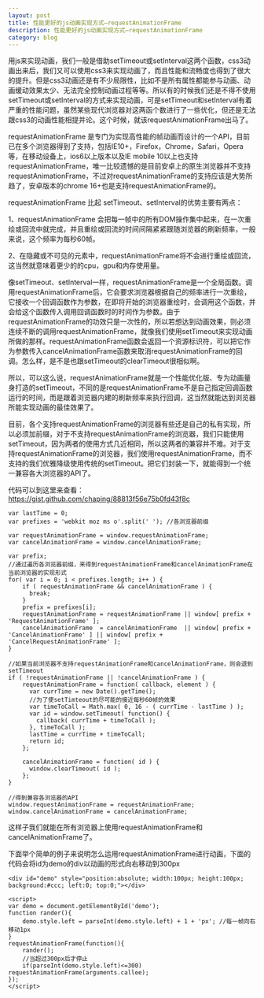 ```yaml
---
layout: post
title: 性能更好的js动画实现方式—requestAnimationFrame
description: 性能更好的js动画实现方式—requestAnimationFrame
category: blog
---
```



用js来实现动画，我们一般是借助setTimeout或setInterval这两个函数，css3动画出来后，我们又可以使用css3来实现动画了，而且性能和流畅度也得到了很大的提升。但是css3动画还是有不少局限性，比如不是所有属性都能参与动画、动画缓动效果太少、无法完全控制动画过程等等。所以有的时候我们还是不得不使用setTimeout或setInterval的方式来实现动画，可是setTimeout和setInterval有着严重的性能问题，虽然某些现代浏览器对这两函个数进行了一些优化，但还是无法跟css3的动画性能相提并论。这个时候，就该requestAnimationFrame出马了。


requestAnimationFrame 是专门为实现高性能的帧动画而设计的一个API，目前已在多个浏览器得到了支持，包括IE10+，Firefox，Chrome，Safari，Opera等，在移动设备上，ios6以上版本以及IE mobile 10以上也支持requestAnimationFrame，唯一比较遗憾的是目前安卓上的原生浏览器并不支持requestAnimationFrame，不过对requestAnimationFrame的支持应该是大势所趋了，安卓版本的chrome 16+也是支持requestAnimationFrame的。


requestAnimationFrame 比起 setTimeout、setInterval的优势主要有两点：

1、requestAnimationFrame 会把每一帧中的所有DOM操作集中起来，在一次重绘或回流中就完成，并且重绘或回流的时间间隔紧紧跟随浏览器的刷新频率，一般来说，这个频率为每秒60帧。

2、在隐藏或不可见的元素中，requestAnimationFrame将不会进行重绘或回流，这当然就意味着更少的的cpu，gpu和内存使用量。

像setTimeout、setInterval一样，requestAnimationFrame是一个全局函数。调用requestAnimationFrame后，它会要求浏览器根据自己的频率进行一次重绘，它接收一个回调函数作为参数，在即将开始的浏览器重绘时，会调用这个函数，并会给这个函数传入调用回调函数时的时间作为参数。由于requestAnimationFrame的功效只是一次性的，所以若想达到动画效果，则必须连续不断的调用requestAnimationFrame，就像我们使用setTimeout来实现动画所做的那样。requestAnimationFrame函数会返回一个资源标识符，可以把它作为参数传入cancelAnimationFrame函数来取消requestAnimationFrame的回调。怎么样，是不是也跟setTimeout的clearTimeout很相似啊。

所以，可以这么说，requestAnimationFrame就是一个性能优化版、专为动画量身打造的setTimeout，不同的是requestAnimationFrame不是自己指定回调函数运行的时间，而是跟着浏览器内建的刷新频率来执行回调，这当然就能达到浏览器所能实现动画的最佳效果了。

目前，各个支持requestAnimationFrame的浏览器有些还是自己的私有实现，所以必须加前缀，对于不支持requestAnimationFrame的浏览器，我们只能使用setTimeout，因为两者的使用方式几近相同，所以这两者的兼容并不难。对于支持requestAnimationFrame的浏览器，我们使用requestAnimationFrame，而不支持的我们优雅降级使用传统的setTimeout。把它们封装一下，就能得到一个统一兼容各大浏览器的API了。

代码可以到这里来查看：https://gist.github.com/chaping/88813f56e75b0fd43f8c

	var lastTime = 0;
	var prefixes = 'webkit moz ms o'.split(' '); //各浏览器前缀

	var requestAnimationFrame = window.requestAnimationFrame;
	var cancelAnimationFrame = window.cancelAnimationFrame;

	var prefix;
	//通过遍历各浏览器前缀，来得到requestAnimationFrame和cancelAnimationFrame在当前浏览器的实现形式
	for( var i = 0; i < prefixes.length; i++ ) {
		if ( requestAnimationFrame && cancelAnimationFrame ) {
		  break;
		}
		prefix = prefixes[i];
		requestAnimationFrame = requestAnimationFrame || window[ prefix + 'RequestAnimationFrame' ];
		cancelAnimationFrame  = cancelAnimationFrame  || window[ prefix + 'CancelAnimationFrame' ] || window[ prefix + 'CancelRequestAnimationFrame' ];
	}

	//如果当前浏览器不支持requestAnimationFrame和cancelAnimationFrame，则会退到setTimeout
	if ( !requestAnimationFrame || !cancelAnimationFrame ) {
		requestAnimationFrame = function( callback, element ) {
		  var currTime = new Date().getTime();
		  //为了使setTimteout的尽可能的接近每秒60帧的效果
		  var timeToCall = Math.max( 0, 16 - ( currTime - lastTime ) ); 
		  var id = window.setTimeout( function() {
			callback( currTime + timeToCall );
		  }, timeToCall );
		  lastTime = currTime + timeToCall;
		  return id;
		};
		
		cancelAnimationFrame = function( id ) {
		  window.clearTimeout( id );
		};
	}

	//得到兼容各浏览器的API
	window.requestAnimationFrame = requestAnimationFrame; 
	window.cancelAnimationFrame = cancelAnimationFrame;


这样子我们就能在所有浏览器上使用requestAnimationFrame和cancelAnimationFrame了。

下面举个简单的例子来说明怎么运用requestAnimationFrame进行动画，下面的代码会将id为demo的div以动画的形式向右移动到300px


	<div id="demo" style="position:absolute; width:100px; height:100px; background:#ccc; left:0; top:0;"></div>

	<script>
	var demo = document.getElementById('demo');
	function rander(){
		demo.style.left = parseInt(demo.style.left) + 1 + 'px'; //每一帧向右移动1px
	}
	requestAnimationFrame(function(){
		rander();
		//当超过300px后才停止
		if(parseInt(demo.style.left)<=300) requestAnimationFrame(arguments.callee);
	});
	</script>